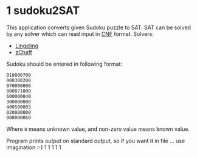 1
sudoku2SAT
==========

This application converts given Sudoku puzzle to SAT. SAT can be solved by any solver which can read input in [CNF](http://people.sc.fsu.edu/~jburkardt/data/cnf/cnf.html) format.
Solvers:
* [Lingeling](http://fmv.jku.at/lingeling/)
* [zChaff](http://www.princeton.edu/~chaff/zchaff.html)

Sudoku should be entered in following format:

```
018000700
000300200
070000000
000071000
600000040
300000000
400500003
020080000
000000060
```

Where ``0`` means unknown value, and non-zero value means known value.

Program prints output on standard output, so if you want it in file ... use imagination :-)
1
1
1
1
1
